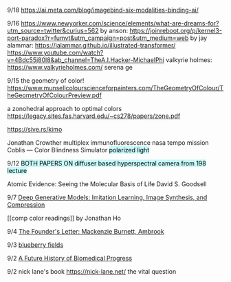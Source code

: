 9/18
https://ai.meta.com/blog/imagebind-six-modalities-binding-ai/

9/16
https://www.newyorker.com/science/elements/what-are-dreams-for?utm_source=twitter&curius=562
by anson: https://joinreboot.org/p/kernel3-port-paradox?r=fumvt&utm_campaign=post&utm_medium=web
by jay alammar: https://jalammar.github.io/illustrated-transformer/
https://www.youtube.com/watch?v=4Bdc55j80l8&ab_channel=TheA.I.Hacker-MichaelPhi
valkyrie holmes: https://www.valkyrieholmes.com/
serena ge

9/15
the geometry of color! https://www.munsellcolourscienceforpainters.com/TheGeometryOfColour/TheGeometryOfColourPreview.pdf

a zonohedral approach to optimal colors https://legacy.sites.fas.harvard.edu/~cs278/papers/zone.pdf


https://sive.rs/kimo

Jonathan Crowther
multiplex immunofluorescence
nasa tempo mission
Coblis —  Color Blindness Simulator
<mark style="background: #ABF7F7A6;">polarized light</mark>



9/12
<mark style="background: #ABF7F7A6;">BOTH PAPERS ON diffuser based hyperspectral camera from 198 lecture</mark>

Atomic Evidence: Seeing the Molecular Basis of Life David S. Goodsell

9/7 [Deep Generative Models: Imitation Learning, Image Synthesis, and Compression](https://www2.eecs.berkeley.edu/Pubs/TechRpts/2020/EECS-2020-67.pdf)

[[comp color readings]] by Jonathan Ho

9/4 [The Founder's Letter: Mackenzie Burnett, Ambrook](https://www.notboring.co/p/the-founders-letter-mackenzie-burnett)

9/3 [blueberry fields](https://ariellelok.com/sidepages/blogs/blueberryfields.html)

9/2 [A Future History of Biomedical Progress](https://markov.bio/biomedical-progress/)

9/2 nick lane's book https://nick-lane.net/ the vital question

